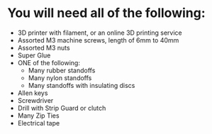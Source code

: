 # You will need all of the following:

- 3D printer with filament, or an online 3D printing service
- Assorted M3 machine screws, length of 6mm to 40mm
- Assorted M3 nuts
- Super Glue
- ONE of the following:
  - Many rubber standoffs
  - Many nylon standoffs
  - Many standoffs with insulating discs
- Allen keys
- Screwdriver
- Drill with Strip Guard or clutch
- Many Zip Ties
- Electrical tape
